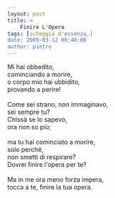 ```yaml
---
layout: post
title: >
    Finire L'Opera
tags: [scheggia d'essenza,]
date: 2009-03-12 09:40:00
author: pietro
---
```

Mi hai obbedito,<br/>cominciando a morire,<br/>o corpo mio hai ubbidito,<br/>provando a perire!<br/><br/>Come sei strano, non immaginavo,<br/>sei sempre tu?<br/>Chissà se lo sapevo,<br/>ora non so più;<br/><br/>ma tu hai cominciato a morire,<br/>solo perché,<br/>non smetti di respirare?<br/>Dovrei finire l'opera per te?<br/><br/>Ma in me ora meno forza impera,<br/>tocca a te, finire la tua opera.

